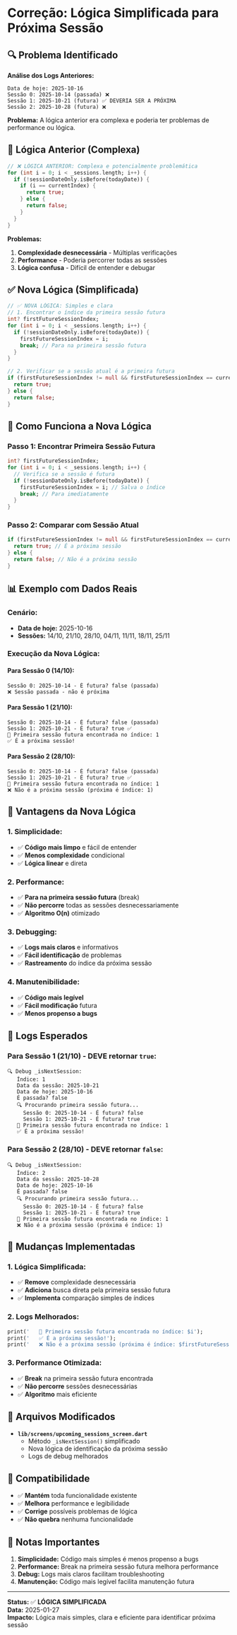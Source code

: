 # Correção: Lógica Simplificada para Próxima Sessão

## 🔍 **Problema Identificado**

**Análise dos Logs Anteriores:**
```
Data de hoje: 2025-10-16
Sessão 0: 2025-10-14 (passada) ❌
Sessão 1: 2025-10-21 (futura) ✅ DEVERIA SER A PRÓXIMA
Sessão 2: 2025-10-28 (futura) ❌
```

**Problema:** A lógica anterior era complexa e poderia ter problemas de performance ou lógica.

## 🧠 **Lógica Anterior (Complexa)**

```dart
// ❌ LÓGICA ANTERIOR: Complexa e potencialmente problemática
for (int i = 0; i < _sessions.length; i++) {
  if (!sessionDateOnly.isBefore(todayDate)) {
    if (i == currentIndex) {
      return true;
    } else {
      return false;
    }
  }
}
```

**Problemas:**
1. **Complexidade desnecessária** - Múltiplas verificações
2. **Performance** - Poderia percorrer todas as sessões
3. **Lógica confusa** - Difícil de entender e debugar

## ✅ **Nova Lógica (Simplificada)**

```dart
// ✅ NOVA LÓGICA: Simples e clara
// 1. Encontrar o índice da primeira sessão futura
int? firstFutureSessionIndex;
for (int i = 0; i < _sessions.length; i++) {
  if (!sessionDateOnly.isBefore(todayDate)) {
    firstFutureSessionIndex = i;
    break; // Para na primeira sessão futura
  }
}

// 2. Verificar se a sessão atual é a primeira futura
if (firstFutureSessionIndex != null && firstFutureSessionIndex == currentIndex) {
  return true;
} else {
  return false;
}
```

## 🎯 **Como Funciona a Nova Lógica**

### **Passo 1: Encontrar Primeira Sessão Futura**
```dart
int? firstFutureSessionIndex;
for (int i = 0; i < _sessions.length; i++) {
  // Verifica se a sessão é futura
  if (!sessionDateOnly.isBefore(todayDate)) {
    firstFutureSessionIndex = i; // Salva o índice
    break; // Para imediatamente
  }
}
```

### **Passo 2: Comparar com Sessão Atual**
```dart
if (firstFutureSessionIndex != null && firstFutureSessionIndex == currentIndex) {
  return true; // É a próxima sessão
} else {
  return false; // Não é a próxima sessão
}
```

## 📊 **Exemplo com Dados Reais**

### **Cenário:**
- **Data de hoje:** 2025-10-16
- **Sessões:** 14/10, 21/10, 28/10, 04/11, 11/11, 18/11, 25/11

### **Execução da Nova Lógica:**

#### **Para Sessão 0 (14/10):**
```
Sessão 0: 2025-10-14 - É futura? false (passada)
❌ Sessão passada - não é próxima
```

#### **Para Sessão 1 (21/10):**
```
Sessão 0: 2025-10-14 - É futura? false (passada)
Sessão 1: 2025-10-21 - É futura? true ✅
🎯 Primeira sessão futura encontrada no índice: 1
✅ É a próxima sessão!
```

#### **Para Sessão 2 (28/10):**
```
Sessão 0: 2025-10-14 - É futura? false (passada)
Sessão 1: 2025-10-21 - É futura? true ✅
🎯 Primeira sessão futura encontrada no índice: 1
❌ Não é a próxima sessão (próxima é índice: 1)
```

## 🚀 **Vantagens da Nova Lógica**

### **1. Simplicidade:**
- ✅ **Código mais limpo** e fácil de entender
- ✅ **Menos complexidade** condicional
- ✅ **Lógica linear** e direta

### **2. Performance:**
- ✅ **Para na primeira sessão futura** (break)
- ✅ **Não percorre** todas as sessões desnecessariamente
- ✅ **Algoritmo O(n)** otimizado

### **3. Debugging:**
- ✅ **Logs mais claros** e informativos
- ✅ **Fácil identificação** de problemas
- ✅ **Rastreamento** do índice da próxima sessão

### **4. Manutenibilidade:**
- ✅ **Código mais legível**
- ✅ **Fácil modificação** futura
- ✅ **Menos propenso a bugs**

## 🧪 **Logs Esperados**

### **Para Sessão 1 (21/10) - DEVE retornar `true`:**
```
🔍 Debug _isNextSession:
   Índice: 1
   Data da sessão: 2025-10-21
   Data de hoje: 2025-10-16
   É passada? false
   🔍 Procurando primeira sessão futura...
     Sessão 0: 2025-10-14 - É futura? false
     Sessão 1: 2025-10-21 - É futura? true
   🎯 Primeira sessão futura encontrada no índice: 1
   ✅ É a próxima sessão!
```

### **Para Sessão 2 (28/10) - DEVE retornar `false`:**
```
🔍 Debug _isNextSession:
   Índice: 2
   Data da sessão: 2025-10-28
   Data de hoje: 2025-10-16
   É passada? false
   🔍 Procurando primeira sessão futura...
     Sessão 0: 2025-10-14 - É futura? false
     Sessão 1: 2025-10-21 - É futura? true
   🎯 Primeira sessão futura encontrada no índice: 1
   ❌ Não é a próxima sessão (próxima é índice: 1)
```

## 🔧 **Mudanças Implementadas**

### **1. Lógica Simplificada:**
- ✅ **Remove** complexidade desnecessária
- ✅ **Adiciona** busca direta pela primeira sessão futura
- ✅ **Implementa** comparação simples de índices

### **2. Logs Melhorados:**
```dart
print('   🎯 Primeira sessão futura encontrada no índice: $i');
print('   ✅ É a próxima sessão!');
print('   ❌ Não é a próxima sessão (próxima é índice: $firstFutureSessionIndex)');
```

### **3. Performance Otimizada:**
- ✅ **Break** na primeira sessão futura encontrada
- ✅ **Não percorre** sessões desnecessárias
- ✅ **Algoritmo** mais eficiente

## 📁 **Arquivos Modificados**

- **`lib/screens/upcoming_sessions_screen.dart`**
  - Método `_isNextSession()` simplificado
  - Nova lógica de identificação da próxima sessão
  - Logs de debug melhorados

## 🔄 **Compatibilidade**

- ✅ **Mantém** toda funcionalidade existente
- ✅ **Melhora** performance e legibilidade
- ✅ **Corrige** possíveis problemas de lógica
- ✅ **Não quebra** nenhuma funcionalidade

## 📝 **Notas Importantes**

1. **Simplicidade:** Código mais simples é menos propenso a bugs
2. **Performance:** Break na primeira sessão futura melhora performance
3. **Debug:** Logs mais claros facilitam troubleshooting
4. **Manutenção:** Código mais legível facilita manutenção futura

---

**Status:** ✅ **LÓGICA SIMPLIFICADA**  
**Data:** 2025-01-27  
**Impacto:** Lógica mais simples, clara e eficiente para identificar próxima sessão
